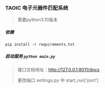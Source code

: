 ### TAOIC 电子元器件匹配系统

> 需要python3.10版本

##### 依赖

```
pip install -r requirements.txt
```

##### 启动服务 `python main.py`

> 接口文档地址：http://127.0.0.1:8011/docs
>
> 更改端口 settings.py 中 start_run['port']